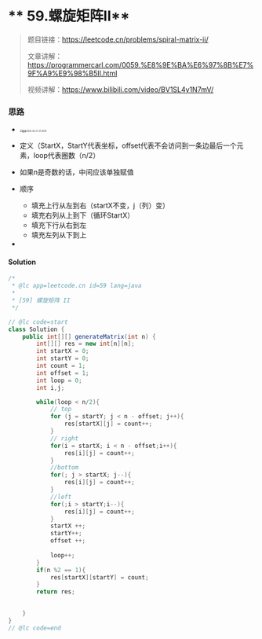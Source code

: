 # ** 59.螺旋矩阵II**


> 题目链接：https://leetcode.cn/problems/spiral-matrix-ii/
>
>文章讲解：https://programmercarl.com/0059.%E8%9E%BA%E6%97%8B%E7%9F%A9%E9%98%B5II.html
>
>视频讲解：https://www.bilibili.com/video/BV1SL4y1N7mV/
>




### 思路

* <img src="https://p.ipic.vip/gknyb0.png" alt="截屏2025-02-27 21.38.19" style="zoom:30%;" />
* 定义（StartX，StartY代表坐标，offset代表不会访问到一条边最后一个元素，loop代表圈数（n/2）
* 如果n是奇数的话，中间应该单独赋值
* 顺序
  * 填充上行从左到右（startX不变，j（列）变）
  * 填充右列从上到下（循环StartX）
  * 填充下行从右到左
  * 填充左列从下到上

* 



#### Solution

```java
/*
 * @lc app=leetcode.cn id=59 lang=java
 *
 * [59] 螺旋矩阵 II
 */

// @lc code=start
class Solution {
    public int[][] generateMatrix(int n) {
        int[][] res = new int[n][n];
        int startX = 0;
        int startY = 0;
        int count = 1;
        int offset = 1;
        int loop = 0;
        int i,j;

        while(loop < n/2){
            // top
            for (j = startY; j < n - offset; j++){
                res[startX][j] = count++;
            }
            // right
            for(i = startX; i < n - offset;i++){
                res[i][j] = count++;
            }
            //bottom
            for(; j > startX; j--){
                res[i][j] = count++;
            }
            //left
            for(;i > startY;i--){
                res[i][j] = count++;
            }
            startX ++;
            startY++;
            offset ++;
    
            loop++;
        }
        if(n %2 == 1){
            res[startX][startY] = count;
        }
        return res;

        
    }
}
// @lc code=end


```



